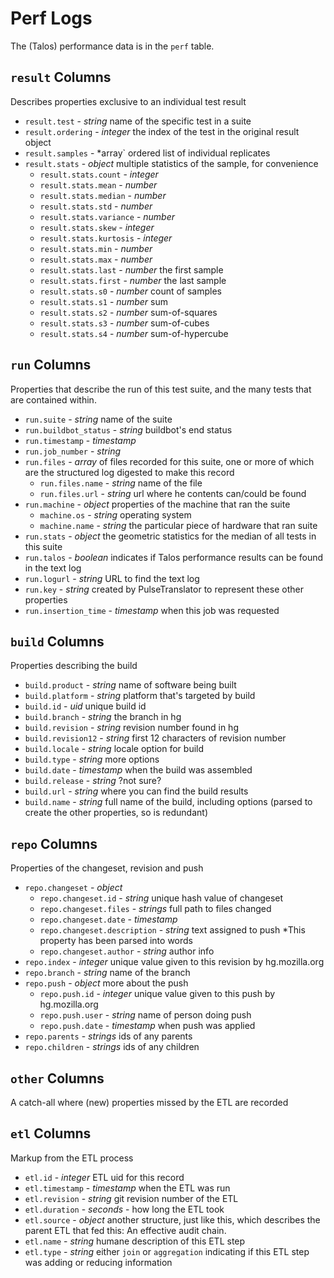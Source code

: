 
Perf Logs
=============

The (Talos) performance data is in the `perf` table.


`result` Columns
----------------

Describes properties exclusive to an individual test result

* `result.test` - *string* name of the specific test in a suite
* `result.ordering` - *integer* the index of the test in the original result object 
* `result.samples` - *array` ordered list of individual replicates
* `result.stats` - *object* multiple statistics of the sample, for convenience
  * `result.stats.count` - *integer* 
  * `result.stats.mean` - *number* 
  * `result.stats.median` - *number* 
  * `result.stats.std` - *number* 
  * `result.stats.variance` - *number* 
  * `result.stats.skew` - *integer* 
  * `result.stats.kurtosis` - *integer* 
  * `result.stats.min` - *number* 
  * `result.stats.max` - *number* 
  * `result.stats.last` - *number* the first sample
  * `result.stats.first` - *number* the last sample
  * `result.stats.s0` - *number* count of samples
  * `result.stats.s1` - *number* sum
  * `result.stats.s2` - *number* sum-of-squares
  * `result.stats.s3` - *number* sum-of-cubes
  * `result.stats.s4` - *number* sum-of-hypercube
 

`run` Columns
-------------

Properties that describe the run of this test suite, and the many tests that are contained within. 

* `run.suite` - *string* name of the suite
* `run.buildbot_status` - *string* buildbot's end status
* `run.timestamp` - *timestamp*
* `run.job_number` - *string*
* `run.files` - *array* of files recorded for this suite, one or more of which are the structured log digested to make this record
	* `run.files.name` - *string* name of the file
	* `run.files.url` - *string* url where he contents can/could be found
* `run.machine` - *object* properties of the machine that ran the suite
	* `machine.os` - *string* operating system
	* `machine.name` - *string* the particular piece of hardware that ran suite
* `run.stats` - *object* the geometric statistics for the median of all tests in this suite
* `run.talos` - *boolean* indicates if Talos performance results can be found in the text log
* `run.logurl` - *string* URL to find the text log
* `run.key` - *string* created by PulseTranslator to represent these other properties
* `run.insertion_time` - *timestamp* when this job was requested


`build` Columns
---------------

Properties describing the build

* `build.product` - *string* name of software being built
* `build.platform` - *string* platform that's targeted by build
* `build.id` - *uid* unique build id
* `build.branch` - *string* the branch in hg
* `build.revision` - *string* revision number found in hg
* `build.revision12` - *string* first 12 characters of revision number
* `build.locale` - *string* locale option for build
* `build.type` - *string* more options
* `build.date` - *timestamp* when the build was assembled
* `build.release` - *string* ?not sure?
* `build.url` - *string* where you can find the build results
* `build.name` - *string* full name of the build, including options (parsed to create the other properties, so is redundant)

`repo` Columns
---------------

Properties of the changeset, revision and push

* `repo.changeset` - *object*
	* `repo.changeset.id` - *string* unique hash value of changeset
    * `repo.changeset.files` - *strings* full path to files changed
	* `repo.changeset.date` - *timestamp*
	* `repo.changeset.description` - *string* text assigned to push *This property has been parsed into words
	* `repo.changeset.author` - *string* author info
* `repo.index` - *integer* unique value given to this revision by hg.mozilla.org
* `repo.branch` - *string* name of the branch
* `repo.push` - *object* more about the push
    * `repo.push.id` - *integer* unique value given to this push by hg.mozilla.org
    * `repo.push.user` - *string* name of person doing push
    * `repo.push.date` - *timestamp* when push was applied
* `repo.parents` - *strings* ids of any parents
* `repo.children` - *strings* ids of any children


`other` Columns
---------------

A catch-all where (new) properties missed by the ETL are recorded

`etl` Columns
-------------

Markup from the ETL process

* `etl.id` - *integer* ETL uid for this record
* `etl.timestamp` - *timestamp* when the ETL was run
* `etl.revision` - *string* git revision number of the ETL
* `etl.duration` - *seconds* - how long the ETL took
* `etl.source` - *object* another structure, just like this, which describes the parent ETL that fed this:  An effective audit chain.
* `etl.name` - *string* humane description of this ETL step
* `etl.type` - *string* either `join` or `aggregation` indicating if this ETL step was adding or reducing information
